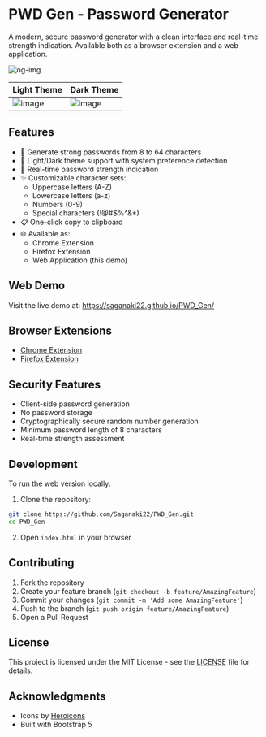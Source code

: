 # PWD Gen - Password Generator

A modern, secure password generator with a clean interface and real-time strength indication. Available both as a browser extension and a web application.

![og-img](https://github.com/user-attachments/assets/9b09fe74-fb95-496e-99c1-eced35c73479)



| Light Theme | Dark Theme |
|------------|------------|
| ![image](https://github.com/user-attachments/assets/c752f153-55d6-4894-950d-197a4bafa21c) | ![image](https://github.com/user-attachments/assets/91193fef-8030-4901-ae1b-cacc5f321fa6) |


## Features

- 🔐 Generate strong passwords from 8 to 64 characters
- 🎨 Light/Dark theme support with system preference detection
- 💪 Real-time password strength indication
- ✨ Customizable character sets:
  - Uppercase letters (A-Z)
  - Lowercase letters (a-z)
  - Numbers (0-9)
  - Special characters (!@#$%^&*)
- 📋 One-click copy to clipboard
- 🌐 Available as:
  - Chrome Extension
  - Firefox Extension
  - Web Application (this demo)

## Web Demo

Visit the live demo at: https://saganaki22.github.io/PWD_Gen/

## Browser Extensions

- [Chrome Extension](https://chrome.google.com/webstore/detail/pwd-gen/coming-soon)
- [Firefox Extension](https://addons.mozilla.org/en-US/firefox/addon/pwd-gen/coming-soon)

## Security Features

- Client-side password generation
- No password storage
- Cryptographically secure random number generation
- Minimum password length of 8 characters
- Real-time strength assessment

## Development

To run the web version locally:

1. Clone the repository:
```bash
git clone https://github.com/Saganaki22/PWD_Gen.git
cd PWD_Gen
```

2. Open `index.html` in your browser

## Contributing

1. Fork the repository
2. Create your feature branch (`git checkout -b feature/AmazingFeature`)
3. Commit your changes (`git commit -m 'Add some AmazingFeature'`)
4. Push to the branch (`git push origin feature/AmazingFeature`)
5. Open a Pull Request

## License

This project is licensed under the MIT License - see the [LICENSE](LICENSE) file for details.

## Acknowledgments

- Icons by [Heroicons](https://heroicons.com/)
- Built with Bootstrap 5
